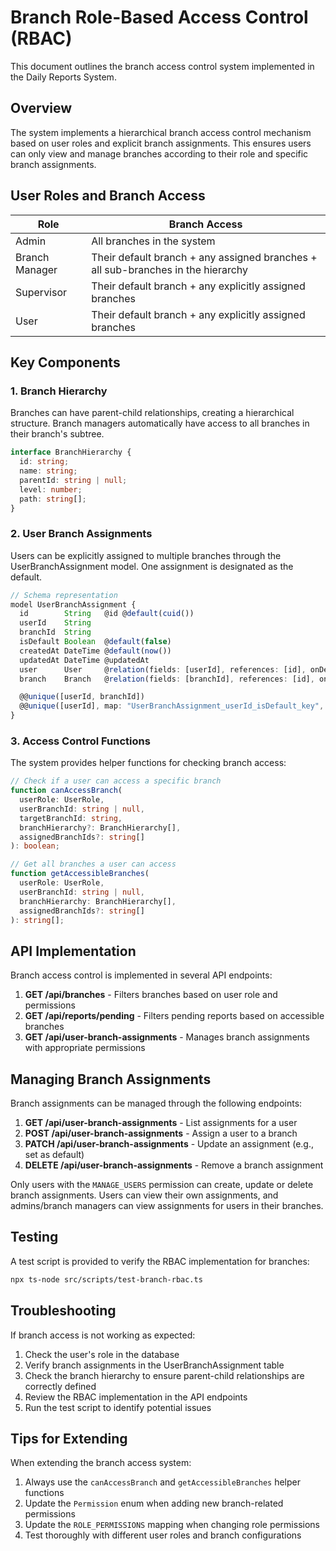 # Branch Role-Based Access Control (RBAC)

This document outlines the branch access control system implemented in the Daily Reports System.

## Overview

The system implements a hierarchical branch access control mechanism based on user roles and explicit branch assignments. This ensures users can only view and manage branches according to their role and specific branch assignments.

## User Roles and Branch Access

| Role           | Branch Access                                                                    |
| -------------- | -------------------------------------------------------------------------------- |
| Admin          | All branches in the system                                                       |
| Branch Manager | Their default branch + any assigned branches + all sub-branches in the hierarchy |
| Supervisor     | Their default branch + any explicitly assigned branches                          |
| User           | Their default branch + any explicitly assigned branches                          |

## Key Components

### 1. Branch Hierarchy

Branches can have parent-child relationships, creating a hierarchical structure. Branch managers automatically have access to all branches in their branch's subtree.

```typescript
interface BranchHierarchy {
  id: string;
  name: string;
  parentId: string | null;
  level: number;
  path: string[];
}
```

### 2. User Branch Assignments

Users can be explicitly assigned to multiple branches through the UserBranchAssignment model. One assignment is designated as the default.

```typescript
// Schema representation
model UserBranchAssignment {
  id        String   @id @default(cuid())
  userId    String
  branchId  String
  isDefault Boolean  @default(false)
  createdAt DateTime @default(now())
  updatedAt DateTime @updatedAt
  user      User     @relation(fields: [userId], references: [id], onDelete: Cascade)
  branch    Branch   @relation(fields: [branchId], references: [id], onDelete: Cascade)

  @@unique([userId, branchId])
  @@unique([userId], map: "UserBranchAssignment_userId_isDefault_key", where: isDefault = true)
}
```

### 3. Access Control Functions

The system provides helper functions for checking branch access:

```typescript
// Check if a user can access a specific branch
function canAccessBranch(
  userRole: UserRole,
  userBranchId: string | null,
  targetBranchId: string,
  branchHierarchy?: BranchHierarchy[],
  assignedBranchIds?: string[]
): boolean;

// Get all branches a user can access
function getAccessibleBranches(
  userRole: UserRole,
  userBranchId: string | null,
  branchHierarchy: BranchHierarchy[],
  assignedBranchIds?: string[]
): string[];
```

## API Implementation

Branch access control is implemented in several API endpoints:

1. **GET /api/branches** - Filters branches based on user role and permissions
2. **GET /api/reports/pending** - Filters pending reports based on accessible branches
3. **GET /api/user-branch-assignments** - Manages branch assignments with appropriate permissions

## Managing Branch Assignments

Branch assignments can be managed through the following endpoints:

1. **GET /api/user-branch-assignments** - List assignments for a user
2. **POST /api/user-branch-assignments** - Assign a user to a branch
3. **PATCH /api/user-branch-assignments** - Update an assignment (e.g., set as default)
4. **DELETE /api/user-branch-assignments** - Remove a branch assignment

Only users with the `MANAGE_USERS` permission can create, update or delete branch assignments. Users can view their own assignments, and admins/branch managers can view assignments for users in their branches.

## Testing

A test script is provided to verify the RBAC implementation for branches:

```bash
npx ts-node src/scripts/test-branch-rbac.ts
```

## Troubleshooting

If branch access is not working as expected:

1. Check the user's role in the database
2. Verify branch assignments in the UserBranchAssignment table
3. Check the branch hierarchy to ensure parent-child relationships are correctly defined
4. Review the RBAC implementation in the API endpoints
5. Run the test script to identify potential issues

## Tips for Extending

When extending the branch access system:

1. Always use the `canAccessBranch` and `getAccessibleBranches` helper functions
2. Update the `Permission` enum when adding new branch-related permissions
3. Update the `ROLE_PERMISSIONS` mapping when changing role permissions
4. Test thoroughly with different user roles and branch configurations
